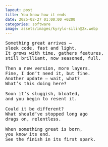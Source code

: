 ```yaml
---
layout: post
title: You know how it ends
date: 2025-02-27 01:00:00 +0200
categories: software
image: assets/images/kyrylo-silin@2x.webp
---
```


<pre>
Something great arrives —
sleek code, fast and light.
It grows with time, gathers features,
still brilliant, now seasoned, full.

Then a new version, more layers.
Fine, I don’t need it, but fine.
Another update — wait, what?
What’s this doing here?

Soon it’s sluggish, bloated,
and you begin to resent it.

Could it be different?
What should’ve stopped long ago
drags on, relentless.

When something great is born,
you know its end.
See the finish in its first spark.
</pre>
